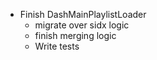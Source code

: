 * Finish DashMainPlaylistLoader
  * migrate over sidx logic
  * finish merging logic
  * Write tests
